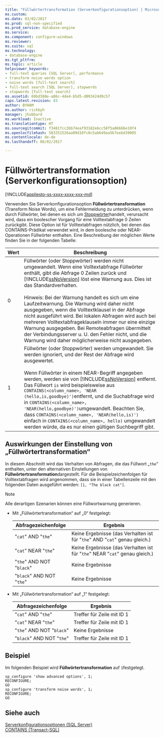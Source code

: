 ```yaml
---
title: "Füllwörtertransformation (Serverkonfigurationsoption) | Microsoft-Dokumentation"
ms.custom: 
ms.date: 03/02/2017
ms.prod: sql-non-specified
ms.prod_service: database-engine
ms.service: 
ms.component: configure-windows
ms.reviewer: 
ms.suite: sql
ms.technology:
- database-engine
ms.tgt_pltfrm: 
ms.topic: article
helpviewer_keywords:
- full-text queries [SQL Server], performance
- transform noise words option
- noise words [full-text search]
- full-text search [SQL Server], stopwords
- stopwords [full-text search]
ms.assetid: 69bd388e-a86c-4de4-b5d5-d093424d9c57
caps.latest.revision: 43
author: BYHAM
ms.author: rickbyh
manager: jhubbard
ms.workload: Inactive
ms.translationtype: HT
ms.sourcegitcommit: f3481fcc2bb74eaf93182e6cc58f5a06666e10f4
ms.openlocfilehash: 583251526aa09d10fc0c5ab649aa5b7eebd39005
ms.contentlocale: de-de
ms.lasthandoff: 08/02/2017

---
```

# <a name="transform-noise-words-server-configuration-option"></a>Füllwörtertransformation (Serverkonfigurationsoption)
[!INCLUDE[appliesto-ss-xxxx-xxxx-xxx-md](../../includes/appliesto-ss-xxxx-xxxx-xxx-md.md)]

  Verwenden Sie Serverkonfigurationsoption **Füllwörtertransformation** (Transform Noise Words), um eine Fehlermeldung zu unterdrücken, wenn durch Füllwörter, bei denen es sich um [Stoppwörter](../../relational-databases/search/configure-and-manage-stopwords-and-stoplists-for-full-text-search.md)handelt, verursacht wird, dass ein boolescher Vorgang für eine Volltextabfrage 0 Zeilen zurückgibt. Diese Option ist für Volltextabfragen nützlich, bei denen das CONTAINS-Prädikat verwendet wird, in dem boolesche oder NEAR-Operationen Füllwörter enthalten. Eine Beschreibung der möglichen Werte finden Sie in der folgenden Tabelle:  
  
|Wert|Beschreibung|  
|-----------|-----------------|  
|0|Füllwörter (oder Stoppwörter) werden nicht umgewandelt. Wenn eine Volltextabfrage Füllwörter enthält, gibt die Abfrage 0 Zeilen zurück und [!INCLUDE[ssNoVersion](../../includes/ssnoversion-md.md)] löst eine Warnung aus. Dies ist das Standardverhalten.<br /><br /> Hinweis: Bei der Warnung handelt es sich um eine Laufzeitwarnung. Die Warnung wird daher nicht ausgegeben, wenn die Volltextklausel in der Abfrage nicht ausgeführt wird. Bei lokalen Abfragen wird auch bei mehreren Volltextabfrageklauseln immer nur eine einzige Warnung ausgegeben. Bei Remoteabfragen übermittelt der Verbindungsserver u. U. den Fehler nicht, und die Warnung wird daher möglicherweise nicht ausgegeben.|  
|1|Füllwörter (oder Stoppwörter) werden umgewandelt. Sie werden ignoriert, und der Rest der Abfrage wird ausgewertet.<br /><br /> Wenn Füllwörter in einem NEAR-Begriff angegeben werden, werden sie von [!INCLUDE[ssNoVersion](../../includes/ssnoversion-md.md)] entfernt. Das Füllwort `is` wird beispielsweise aus `CONTAINS(<column_name>, 'NEAR (hello,is,goodbye)')`entfernt, und die Suchabfrage wird in `CONTAINS(<column_name>, 'NEAR(hello,goodbye)')`umgewandelt. Beachten Sie, dass `CONTAINS(<column_name>, 'NEAR(hello,is)')` einfach in `CONTAINS(<column_name>, hello)` umgewandelt werden würde, da es nur einen gültigen Suchbegriff gibt.|  
  
## <a name="effects-of-the-transform-noise-words-setting"></a>Auswirkungen der Einstellung von „Füllwörtertransformation“  
 In diesem Abschnitt wird das Verhalten von Abfragen, die das Füllwort „`the`“ enthalten, unter den alternativen Einstellungen von **Füllwörtertransformation**dargestellt.  Für die Beispielzeichenfolgen für Volltextabfragen wird angenommen, dass sie in einer Tabellenzeile mit den folgenden Daten ausgeführt werden: `[1, "The black cat"]`.  
  
> [!NOTE]  
>  Alle derartigen Szenarien können eine Füllwortwarnung generieren.  
  
-   Mit „Füllwörtertransformation“ auf „0“ festgelegt:  
  
    |Abfragezeichenfolge|Ergebnis|  
    |------------------|------------|  
    |"`cat`" AND "`the`"|Keine Ergebnisse (das Verhalten ist für "`the`" AND "`cat`" genau gleich.)|  
    |"`cat`" NEAR "`the`"|Keine Ergebnisse (das Verhalten ist für "`the`" NEAR "`cat`" genau gleich.)|  
    |"`the`" AND NOT "`black`"|Keine Ergebnisse|  
    |"`black`" AND NOT "`the`"|Keine Ergebnisse|  
  
-   Mit „Füllwörtertransformation“ auf „1“ festgelegt:  
  
    |Abfragezeichenfolge|Ergebnis|  
    |------------------|------------|  
    |"`cat`" AND "`the`"|Treffer für Zeile mit ID 1|  
    |"`cat`" NEAR "`the`"|Treffer für Zeile mit ID 1|  
    |"`the`" AND NOT "`black`"|Keine Ergebnisse|  
    |"`black`" AND NOT "`the`"|Treffer für Zeile mit ID 1|  
  
## <a name="example"></a>Beispiel  
 Im folgenden Beispiel wird **Füllwörtertransformation** auf `1`festgelegt.  
  
```  
sp_configure 'show advanced options', 1;  
RECONFIGURE;  
GO  
sp_configure 'transform noise words', 1;  
RECONFIGURE;  
GO  
```  
  
## <a name="see-also"></a>Siehe auch  
 [Serverkonfigurationsoptionen &#40;SQL Server&#41;](../../database-engine/configure-windows/server-configuration-options-sql-server.md)   
 [CONTAINS &#40;Transact-SQL&#41;](../../t-sql/queries/contains-transact-sql.md)  
  
  

